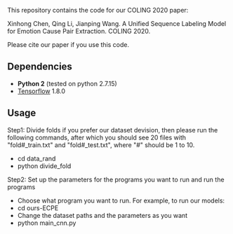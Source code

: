 This repository contains the code for our COLING 2020 paper:

Xinhong Chen, Qing Li, Jianping Wang. A Unified Sequence Labeling Model for Emotion Cause Pair Extraction. COLING 2020.

Please cite our paper if you use this code.

## Dependencies

- **Python 2** (tested on python 2.7.15)
- [Tensorflow](https://github.com/tensorflow/tensorflow) 1.8.0

## Usage

Step1: Divide folds
if you prefer our dataset devision, then please run the following commands, after which you should see 20 files with "fold#_train.txt" and "fold#_test.txt", where "#" should be 1 to 10.
- cd data_rand
- python divide_fold

Step2: Set up the parameters for the programs you want to run and run the programs
- Choose what program you want to run. For example, to run our models:
- cd ours-ECPE
- Change the dataset paths and the parameters as you want
- python main_cnn.py

